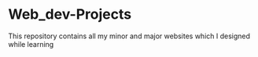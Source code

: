 # Web_dev-Projects
This repository contains all my minor and major websites which I designed while learning

